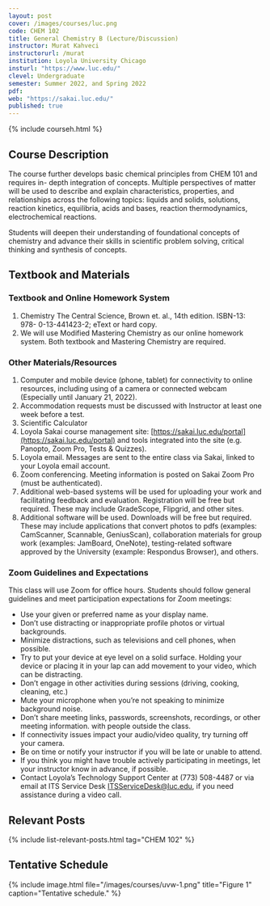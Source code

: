 ```yaml
---
layout: post
cover: /images/courses/luc.png
code: CHEM 102
title: General Chemistry B (Lecture/Discussion)
instructor: Murat Kahveci
instructorurl: /murat
institution: Loyola University Chicago
insturl: "https://www.luc.edu/"
clevel: Undergraduate
semester: Summer 2022, and Spring 2022
pdf:
web: "https://sakai.luc.edu/"
published: true
---
```

{% include courseh.html %}

## Course Description

The course further develops basic chemical principles from CHEM 101 and requires in- depth integration of concepts. Multiple perspectives of matter will be used to describe and explain characteristics, properties, and relationships across the following topics: liquids and solids, solutions, reaction kinetics, equilibria, acids and bases, reaction thermodynamics, electrochemical reactions.

Students will deepen their understanding of foundational concepts of chemistry and advance their skills in scientific problem solving, critical thinking and synthesis of concepts.

## Textbook and Materials

### Textbook and Online Homework System

1. Chemistry The Central Science, Brown et. al., 14th edition. ISBN-13: 978- 0-13-441423-2; eText or hard copy. 
2. We will use Modified Mastering Chemistry as our online homework system. Both textbook and Mastering Chemistry are required.

### Other Materials/Resources

1. Computer and mobile device (phone, tablet) for connectivity to online resources, including using of a camera or connected webcam (Especially until January 21, 2022).
2. Accommodation requests must be discussed with Instructor at least one week before a test.
3. Scientific Calculator
4. Loyola Sakai course management site: [https://sakai.luc.edu/portal](https://sakai.luc.edu/portal) and tools integrated into the site (e.g. Panopto, Zoom Pro, Tests & Quizzes).
5. Loyola email. Messages are sent to the entire class via Sakai, linked to your Loyola email account.
6. Zoom conferencing. Meeting information is posted on Sakai Zoom Pro (must be authenticated).
7. Additional web-based systems will be used for uploading your work and facilitating feedback and evaluation. Registration will be free but required. These may include GradeScope, Flipgrid, and other sites.
8. Additional software will be used. Downloads will be free but required. These may include applications that convert photos to pdfs (examples: CamScanner, Scannable, GeniusScan), collaboration materials for group work (examples: JamBoard, OneNote), testing-related software approved by the University (example: Respondus Browser), and others.

### Zoom Guidelines and Expectations

This class will use Zoom for office hours. Students should follow general guidelines and meet participation expectations for Zoom meetings:

* Use your given or preferred name as your display name.
* Don’t use distracting or inappropriate profile photos or virtual backgrounds.
* Minimize distractions, such as televisions and cell phones, when possible.
* Try to put your device at eye level on a solid surface. Holding your device or placing it in your lap can
add movement to your video, which can be distracting.
* Don’t engage in other activities during sessions (driving, cooking, cleaning, etc.)
* Mute your microphone when you’re not speaking to minimize background noise.
* Don’t share meeting links, passwords, screenshots, recordings, or other meeting information. with
people outside the class.
* If connectivity issues impact your audio/video quality, try turning off your camera.
* Be on time or notify your instructor if you will be late or unable to attend.
* If you think you might have trouble actively participating in meetings, let your instructor know in
advance, if possible.
* Contact Loyola’s Technology Support Center at (773) 508-4487 or via email at ITS Service Desk
[ITSServiceDesk@luc.edu](mailto:ITSServiceDesk@luc.edu), if you need assistance during a video call.

## Relevant Posts

{% include list-relevant-posts.html tag="CHEM 102" %}

## Tentative Schedule 

{% include image.html 
   file="/images/courses/uvw-1.png"
   title="Figure 1"
   caption="Tentative schedule." %}